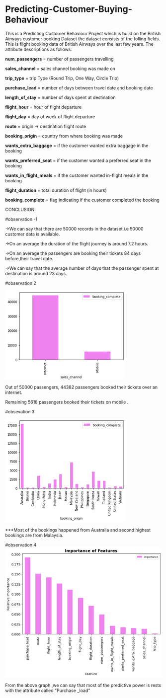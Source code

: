 # Predicting-Customer-Buying-Behaviour
This is a Predicting Customer Behaviour Project which is build on the British Airways customer booking Dataset 
the dataset consists of the folling fields.
This is flight booking data of British Airways over the last few years.
The attribute descriptions as follows:

**num_passengers** = number of passengers travelling

**sales_channel** = sales channel booking was made on

**trip_type** = trip Type (Round Trip, One Way, Circle Trip)

**purchase_lead** = number of days between travel date and booking date

**length_of_stay** = number of days spent at destination

**flight_hour** = hour of flight departure

**flight_day** = day of week of flight departure

**route** = origin -> destination flight route

**booking_origin** = country from where booking was made

**wants_extra_baggage** = if the customer wanted extra baggage in the booking

**wants_preferred_seat** = if the customer wanted a preferred seat in the booking

**wants_in_flight_meals** = if the customer wanted in-flight meals in the booking

**flight_duration** = total duration of flight (in hours)

**booking_complete** = flag indicating if the customer completed the booking

CONCLUSION:

#observation -1

->We can  say that there are 50000 records in the dataset.i.e 50000 customer data is available.

->On an average the duration of the flight journey is around 7.2 hours.

->On an average the passengers are booking their tickets 84 days before,their travel date.

->We can say  that the average number of days that the passenger spent at destination is around 23 days.

#observation 2

![alt text](https://github.com/kundetivamsi2001/Predicting-Customer-Buying-Behaviour/blob/main/mobile_net.png?raw=ture)

Out of 50000 passengers, 44382 passengers booked their tickets over an internet.

Remaining 5618 passengers booked their tickets on mobile .

#obsevation 3

![alt text](https://github.com/kundetivamsi2001/Predicting-Customer-Buying-Behaviour/blob/main/country.png?raw=ture)

***Most of the bookings happened from Australia  and second highest bookings are from Malaysia.

#observation 4
![alt text](https://github.com/kundetivamsi2001/Predicting-Customer-Buying-Behaviour/blob/main/predict.png?raw=true)

From the above graph ,we can say that most of the predictive power is rests with the attribute called "Purchase _load"

